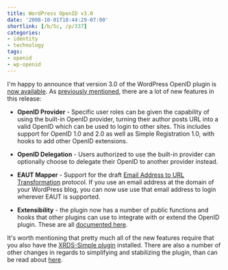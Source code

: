 ```yaml
---
title: WordPress OpenID v3.0
date: '2008-10-01T18:44:29-07:00'
shortlink: [/b/5c, /p/337]
categories:
- identity
- technology
tags:
- openid
- wp-openid
---
```

I'm happy to announce that version 3.0 of the WordPress OpenID plugin is [now available][].  As [previously
mentioned][], there are a lot of new features in this release:

  - **OpenID Provider** - Specific user roles can be given the capability of using the built-in OpenID provider, turning
  their author posts URL into a valid OpenID which can be used to login to other sites.  This includes support for
  OpenID 1.0 and 2.0 as well as Simple Registration 1.0, with hooks to add other OpenID extensions.

  - **OpenID Delegation** - Users authorized to use the built-in provider can optionally choose to delegate their OpenID
  to another provider instead.

  - **EAUT Mapper** - Support for the draft [Email Address to URL Transformation][eaut] protocol.  If you use an email
  address at the domain of your WordPress blog, you can now use use that email address to login wherever EAUT is
  supported.

  - **Extensibility** - the plugin now has a number of public functions and hooks that other plugins can use to
  integrate with or extend the OpenID plugin.  These are all [documented here][].

It's worth mentioning that pretty much all of the new features require that you also have the [XRDS-Simple plugin][]
installed.  There are also a number of other changes in regards to simplifying and stabilizing the plugin, than can be
read about [here][faster-stronger-better].

[now available]: http://wordpress.org/extend/plugins/openid/
[previously mentioned]: /2008/09/the-next-steps-with-wp-openid
[eaut]: https://web.archive.org/web/20081001/eaut.org
[documented here]: http://wiki.diso-project.org/WordPress-OpenID
[XRDS-Simple plugin]: http://wordpress.org/extend/plugins/xrds-simple/
[faster-stronger-better]: /2008/09/wp-openid-faster-stronger-better
